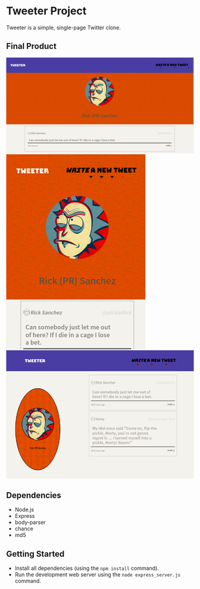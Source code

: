 # Tweeter Project

Tweeter is a simple, single-page Twitter clone.

## Final Product

!["Large Monitor View"](./docs/Tweeter-Large-Monitor.png)
!["Mobile View"](./docs/Tweeter-Mobile.png)
!["Tablet View"](./docs/Tweeter-Tablet.png)


## Dependencies

- Node.js
- Express
- body-parser
- chance
- md5

## Getting Started

- Install all dependencies (using the `npm install` command).
- Run the development web server using the `node express_server.js` command.

